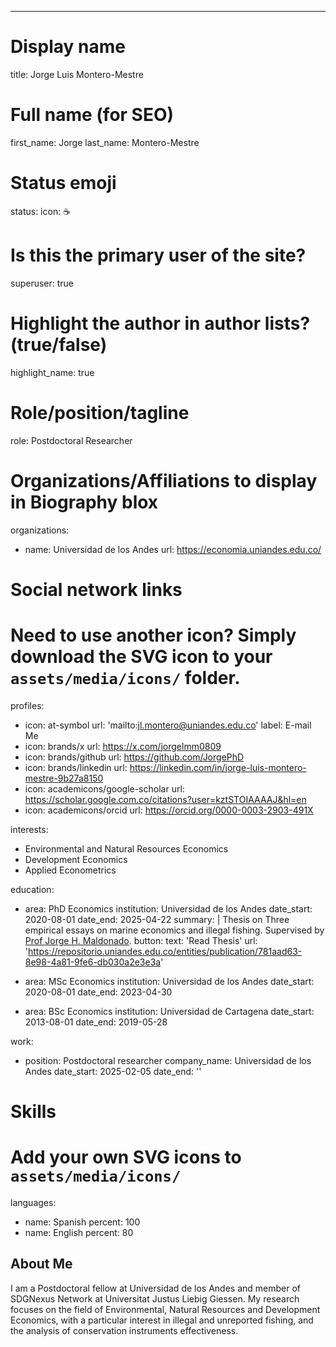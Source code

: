 ---
# Display name
title: Jorge Luis Montero-Mestre

# Full name (for SEO)
first_name: Jorge
last_name: Montero-Mestre

# Status emoji
status:
  icon: ☕

# Is this the primary user of the site?
superuser: true

# Highlight the author in author lists? (true/false)
highlight_name: true

# Role/position/tagline
role: Postdoctoral Researcher

# Organizations/Affiliations to display in Biography blox
organizations:
  - name: Universidad de los Andes
    url: https://economia.uniandes.edu.co/

# Social network links
# Need to use another icon? Simply download the SVG icon to your `assets/media/icons/` folder.
profiles:
  - icon: at-symbol
    url: 'mailto:jl.montero@uniandes.edu.co'
    label: E-mail Me
  - icon: brands/x
    url: https://x.com/jorgelmm0809
  - icon: brands/github
    url: https://github.com/JorgePhD
  - icon: brands/linkedin
    url: https://linkedin.com/in/jorge-luis-montero-mestre-9b27a8150
  - icon: academicons/google-scholar
    url: https://scholar.google.com.co/citations?user=kztSTOIAAAAJ&hl=en
  - icon: academicons/orcid
    url: https://orcid.org/0000-0003-2903-491X

interests:
  - Environmental and Natural Resources Economics
  - Development Economics
  - Applied Econometrics

education:
  - area: PhD Economics
    institution: Universidad de los Andes
    date_start: 2020-08-01
    date_end: 2025-04-22
    summary: |
      Thesis on Three empirical essays on marine economics and illegal fishing. Supervised by [Prof Jorge H. Maldonado](https://economia.uniandes.edu.co/profesores/jorge-higinio-maldonado).
    button:
      text: 'Read Thesis'
      url: 'https://repositorio.uniandes.edu.co/entities/publication/781aad63-8e98-4a81-9fe6-db030a2e3e3a'
  - area: MSc Economics
    institution: Universidad de los Andes
    date_start: 2020-08-01
    date_end: 2023-04-30
    
  - area: BSc Economics
    institution: Universidad de Cartagena
    date_start: 2013-08-01
    date_end: 2019-05-28
    
work:
  - position: Postdoctoral researcher
    company_name: Universidad de los Andes
    date_start: 2025-02-05
    date_end: ''

# Skills
# Add your own SVG icons to `assets/media/icons/`
      
languages:
  - name: Spanish
    percent: 100
  - name: English
    percent: 80

## About Me

I am a Postdoctoral fellow at Universidad de los Andes and member of SDGNexus Network at Universitat Justus Liebig Giessen. My research focuses on the field of Environmental, Natural Resources and Development Economics, with a particular interest in illegal and unreported fishing, and the analysis of conservation instruments effectiveness.
